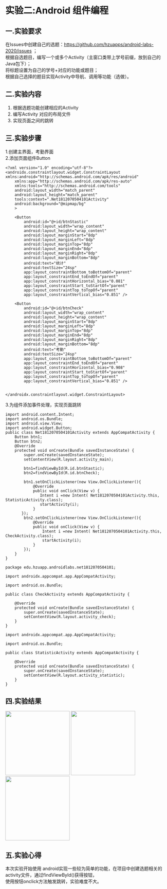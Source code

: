 # 实验二:Android 组件编程

## 一.实验要求
在Issues中创建自己的选题：https://github.com/hzuapps/android-labs-2020/issues ；  
根据自选题目，编写一个或多个Activity（主窗口类带上学号前缀，放到自己的Java包下）；  
将标题设置为自己的学号+对应的功能或题目；  
根据自己选择的题目实现Activity中导航、调用等功能（选做）。  

## 二.实验内容
1. 根据选题功能创建相应的Activity
2. 编写Activity 对应的布局文件
3. 实现页面之间的跳转  


## 三.实验步骤
1.创建主界面，考勤界面  
2.添加页面组件Button  
```
<?xml version="1.0" encoding="utf-8"?>
<androidx.constraintlayout.widget.ConstraintLayout xmlns:android="http://schemas.android.com/apk/res/android"
    xmlns:app="http://schemas.android.com/apk/res-auto"
    xmlns:tools="http://schemas.android.com/tools"
    android:layout_width="match_parent"
    android:layout_height="match_parent"
    tools:context=".Net1812070504101Activity"
    android:background="@mipmap/bg"
    >

    <Button
        android:id="@+id/btnStastic"
        android:layout_width="wrap_content"
        android:layout_height="wrap_content"
        android:layout_marginStart="8dp"
        android:layout_marginLeft="8dp"
        android:layout_marginTop="8dp"
        android:layout_marginEnd="8dp"
        android:layout_marginRight="8dp"
        android:layout_marginBottom="8dp"
        android:text="统计"
        android:textSize="24sp"
        app:layout_constraintBottom_toBottomOf="parent"
        app:layout_constraintEnd_toEndOf="parent"
        app:layout_constraintHorizontal_bias="0.081"
        app:layout_constraintStart_toStartOf="parent"
        app:layout_constraintTop_toTopOf="parent"
        app:layout_constraintVertical_bias="0.851" />

    <Button
        android:id="@+id/btnCheck"
        android:layout_width="wrap_content"
        android:layout_height="wrap_content"
        android:layout_marginStart="8dp"
        android:layout_marginLeft="8dp"
        android:layout_marginTop="8dp"
        android:layout_marginEnd="8dp"
        android:layout_marginRight="8dp"
        android:layout_marginBottom="8dp"
        android:text="考勤"
        android:textSize="24sp"
        app:layout_constraintBottom_toBottomOf="parent"
        app:layout_constraintEnd_toEndOf="parent"
        app:layout_constraintHorizontal_bias="0.908"
        app:layout_constraintStart_toStartOf="parent"
        app:layout_constraintTop_toTopOf="parent"
        app:layout_constraintVertical_bias="0.851" />


</androidx.constraintlayout.widget.ConstraintLayout>
```
3.为组件添加事件处理，实现页面跳转  
```
import android.content.Intent;
import android.os.Bundle;
import android.view.View;
import android.widget.Button;
public class Net1812070504101Activity extends AppCompatActivity {
    Button btn1;
    Button btn2;
    @Override
    protected void onCreate(Bundle savedInstanceState) {
        super.onCreate(savedInstanceState);
        setContentView(R.layout.activity_main);

        btn1=findViewById(R.id.btnStastic);
        btn2=findViewById(R.id.btnCheck);

        btn1.setOnClickListener(new View.OnClickListener(){
            @Override
            public void onClick(View v) {
               Intent i =new Intent( Net1812070504101Activity.this, StatisticActivity.class);
               startActivity(i);
            }
       });
        btn2.setOnClickListener(new View.OnClickListener(){
            @Override
            public void onClick(View v) {
                Intent i =new Intent( Net1812070504101Activity.this, CheckActivity.class);
                startActivity(i);
            }
        });
    }
}
```
```
package edu.hzuapp.androidlabs.net1812070504101;

import androidx.appcompat.app.AppCompatActivity;

import android.os.Bundle;

public class CheckActivity extends AppCompatActivity {

    @Override
    protected void onCreate(Bundle savedInstanceState) {
        super.onCreate(savedInstanceState);
        setContentView(R.layout.activity_check);
    }
}
```
```
import androidx.appcompat.app.AppCompatActivity;

import android.os.Bundle;

public class StatisticActivity extends AppCompatActivity {

    @Override
    protected void onCreate(Bundle savedInstanceState) {
        super.onCreate(savedInstanceState);
        setContentView(R.layout.activity_statistic);
    }
}
```


## 四.实验结果
<img src="https://github.com/lyRomantic/android-labs-2020/blob/master/students/net1812070504101/lab2-1.png" height= 200px>
<img src="https://github.com/lyRomantic/android-labs-2020/blob/master/students/net1812070504101/lab2-2.png" height= 200px>
<img src="https://github.com/lyRomantic/android-labs-2020/blob/master/students/net1812070504101/lab2-3.png" height= 200px>


## 五.实验心得

本次实验开始使用 android实现一些较为简单的功能，在项目中创建选题相关的activity文件，通过findViewById()获得按钮，  
使用按钮onclick方法触发跳转，实验难度不大。

